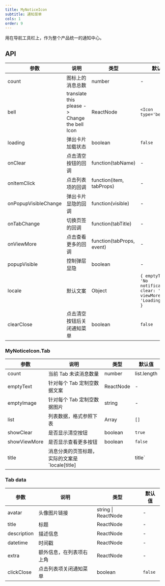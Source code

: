 ```yaml
---
title: MyNoticeIcon
subtitle: 通知菜单
cols: 1
order: 9
---
```


用在导航工具栏上，作为整个产品统一的通知中心。

## API

| 参数 | 说明 | 类型 | 默认值 |
| --- | --- | --- | --- |
| count | 图标上的消息总数 | number | - |
| bell | translate this please -> Change the bell Icon | ReactNode | `<Icon type='bell' />` |
| loading | 弹出卡片加载状态 | boolean | `false` |
| onClear | 点击清空按钮的回调 | function(tabName) | - |
| onItemClick | 点击列表项的回调 | function(item, tabProps) | - |
| onPopupVisibleChange | 弹出卡片显隐的回调 | function(visible) | - |
| onTabChange | 切换页签的回调 | function(tabTitle) | - |
| onViewMore | 点击查看更多的回调 | function(tabProps, event) | - |
| popupVisible | 控制弹层显隐 | boolean | - |
| locale | 默认文案 | Object | `{ emptyText: 'No notifications', clear: 'Clear', viewMore: 'Loading more' }` |
| clearClose | 点击清空按钮后关闭通知菜单 | boolean | `false` |

### MyNoticeIcon.Tab

| 参数 | 说明 | 类型 | 默认值 |
| --- | --- | --- | --- |
| count | 当前 Tab 未读消息数量 | number | list.length |
| emptyText | 针对每个 Tab 定制空数据文案 | ReactNode | - |
| emptyImage | 针对每个 Tab 定制空数据图片 | string | - |
| list | 列表数据，格式参照下表 | Array | `[]` |
| showClear | 是否显示清空按钮 | boolean | `true` |
| showViewMore | 是否显示查看更多按钮 | boolean | `false` |
| title | 消息分类的页签标题，实际的文案是 `locale[title] || title` | string | - |

### Tab data

| 参数        | 说明                     | 类型                | 默认值  |
| ----------- | ------------------------ | ------------------- | ------- |
| avatar      | 头像图片链接             | string \| ReactNode | -       |
| title       | 标题                     | ReactNode           | -       |
| description | 描述信息                 | ReactNode           | -       |
| datetime    | 时间戳                   | ReactNode           | -       |
| extra       | 额外信息，在列表项右上角 | ReactNode           | -       |
| clickClose  | 点击列表项关闭通知菜单   | boolean             | `false` |
